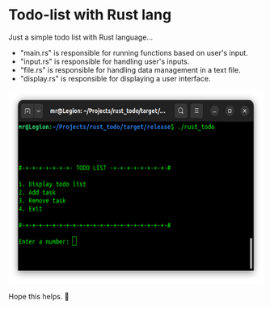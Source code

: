 # Todo-list with Rust lang

Just a simple todo list with Rust language...

* "main.rs" is responsible for running functions based on user's input.
* "input.rs" is responsible for handling user's inputs.
* "file.rs" is responsible for handling data management in a text file.
* "display.rs" is responsible for displaying a user interface.

<img src="image.png" height="384px">

Hope this helps. 💫
